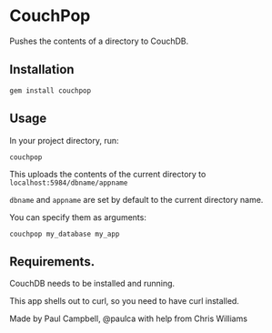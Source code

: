 # CouchPop #

Pushes the contents of a directory to CouchDB.

## Installation ##

    gem install couchpop

## Usage ##

In your project directory, run:

    couchpop

This uploads the contents of the current directory to `localhost:5984/dbname/appname`

`dbname` and `appname` are set by default to the current directory name.

You can specify them as arguments:

    couchpop my_database my_app
    
## Requirements. ##

CouchDB needs to be installed and running.

This app shells out to curl, so you need to have curl installed.

Made by Paul Campbell, @paulca
with help from Chris Williams